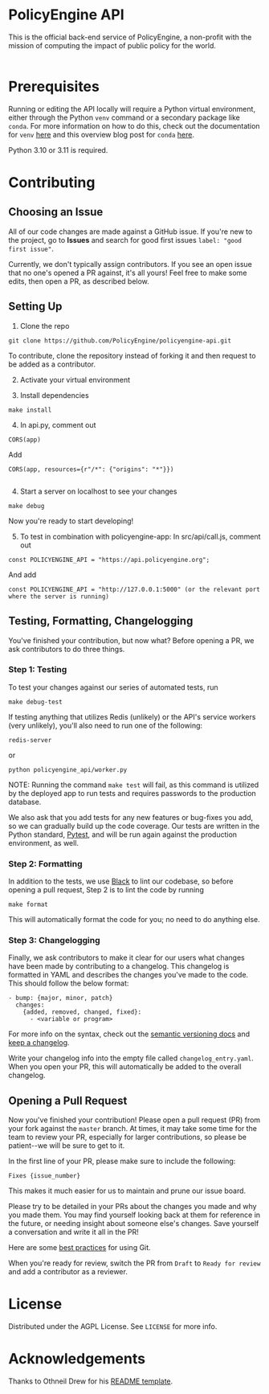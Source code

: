 
# PolicyEngine API

This is the official back-end service of PolicyEngine, a non-profit with the mission of computing the impact of public policy for the world. <br/><br/>

# Prerequisites

Running or editing the API locally will require a Python virtual environment, either through the Python `venv` command or a secondary package like `conda`. For more information on how to do this, check out the documentation for `venv` [here](https://docs.python.org/3/library/venv.html) and this overview blog post for `conda` [here](https://uoa-eresearch.github.io/eresearch-cookbook/recipe/2014/11/20/conda/).

Python 3.10 or 3.11 is required.

# Contributing

## Choosing an Issue

All of our code changes are made against a GitHub issue. If you're new to the project, go to **Issues** and search for good first issues `label: "good first issue"`.

Currently, we don't typically assign contributors. If you see an open issue that no one's opened a PR against, it's all yours! Feel free to make some edits, then open a PR, as described below.

## Setting Up

1. Clone the repo

```
git clone https://github.com/PolicyEngine/policyengine-api.git
```
To contribute, clone the repository instead of forking it and then request to be added as a contributor.

2. Activate your virtual environment

3. Install dependencies

```
make install
```

4. In api.py, comment out
```
CORS(app)
```

Add
```
CORS(app, resources={r"/*": {"origins": "*"}})
```

```
```
4. Start a server on localhost to see your changes

```
make debug
```

Now you're ready to start developing!

5. To test in combination with policyengine-app: 
In src/api/call.js, comment out
```
const POLICYENGINE_API = "https://api.policyengine.org";
```
And add
```
const POLICYENGINE_API = "http://127.0.0.1:5000" (or the relevant port where the server is running)
```

## Testing, Formatting, Changelogging

You've finished your contribution, but now what? Before opening a PR, we ask contributors to do three things.

### Step 1: Testing
To test your changes against our series of automated tests, run

```
make debug-test
```

If testing anything that utilizes Redis (unlikely) or the API's service workers (very unlikely), you'll also need to run one of the following:
```
redis-server
```
or 
```
python policyengine_api/worker.py
```

NOTE: Running the command `make test` will fail, as this command is utilized by the deployed app to run tests and requires passwords to the production database. 

We also ask that you add tests for any new features or bug-fixes you add, so we can gradually build up the code coverage. Our tests are written in the Python standard, [Pytest](https://docs.pytest.org/en/7.1.x/getting-started.html), and will be run again against the production environment, as well.

### Step 2: Formatting

In addition to the tests, we use [Black](https://github.com/psf/black) to lint our codebase, so before opening a pull request, Step 2 is to lint the code by running

```
make format
```
This will automatically format the code for you; no need to do anything else.

### Step 3: Changelogging
Finally, we ask contributors to make it clear for our users what changes have been made by contributing to a changelog. This changelog is formatted in YAML and describes the changes you've made to the code. This should follow the below format:
``` 
- bump: {major, minor, patch}
  changes:
    {added, removed, changed, fixed}:
      - <variable or program>
```
For more info on the syntax, check out the [semantic versioning docs](https://www.semver.org) and [keep a changelog](https://www.keepachangelog.com).

Write your changelog info into the empty file called `changelog_entry.yaml`. When you open your PR, this will automatically be added to the overall changelog.

## Opening a Pull Request

Now you've finished your contribution! Please open a pull request (PR) from your fork against the `master` branch. At times, it may take some time for the team to review your PR, especially for larger contributions, so please be patient--we will be sure to get to it.

In the first line of your PR, please make sure to include the following:

```
Fixes {issue_number}
```

This makes it much easier for us to maintain and prune our issue board.

Please try to be detailed in your PRs about the changes you made and why you made them. You may find yourself looking back at them for reference in the future, or needing insight about someone else's changes. Save yourself a conversation and write it all in the PR!

Here are some [best practices](https://deepsource.io/blog/git-best-practices/) for using Git.

When you're ready for review, switch the PR from `Draft` to `Ready for review` and add a contributor as a reviewer.

# License

Distributed under the AGPL License. See `LICENSE` for more info.

# Acknowledgements

Thanks to Othneil Drew for his [README template](https://github.com/othneildrew/Best-README-Template).
